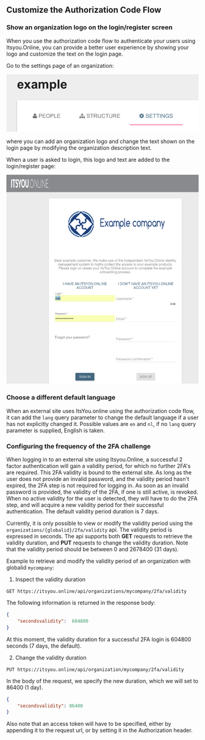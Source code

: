 ## Customize the Authorization Code Flow

### Show an organization logo on the login/register screen

When you use the authorization code flow to authenticate your users using Itsyou.Online, you can provide a better user experience by showing your logo and customize the text on the login page.

Go to the settings page of an organization:

![Organization Settings](OrganizationSettingsTab.png)

where you can add an organization logo and change the text shown on the login page by modifying the organization description text.

When a user is asked to login, this logo and text are added to the login/register page:

![Branded login page](BrandedLoginPage.png)


### Choose a different default language

When an external site uses ItsYou.online using the authorization code flow, it can add the `lang` query parameter to change the default language if a user has not explicitly changed it. Possible values are `en` and `nl`, if no `lang` query parameter is supplied, English is taken.

### Configuring the frequency of the 2FA challenge


When logging in to an external site using Itsyou.Online, a successful 2 factor authentication will gain a validity period, for which no further 2FA's are required. This 2FA validity is bound to the external site. As long as the user does not provide an invalid password, and the validity period hasn't expired, the 2FA step is not required for logging in. As soon as an invalid password is provided, the validity of the 2FA, if one is still active, is revoked. When no active validity for the user is detected, they will have to do the 2FA step, and will acquire a new validity period for their successful authentication. The default validity period duration is 7 days.

Currently, it is only possible to view or modify the validity period using the `organizations/{globalid}/2fa/validity` api. The validity period is expressed in seconds. The api supports both **GET** requests to retrieve the validity duration, and **PUT** requests to change the validity duration. Note that the validity period should be between 0 and 2678400 (31 days).

Example to retrieve and modify the validity period of an organization with globalid `mycompany`:

1. Inspect the validity duration
```
GET https://itsyou.online/api/organizations/mycompany/2fa/validity
```
The following information is returned in the response body:
```json
{
    "secondsvalidity":  604800
}
```
At this moment, the validity duration for a successful 2FA login is 604800 seconds (7 days, the default).

2. Change the validity duration
```
PUT https://itsyou.online/api/organization/mycompany/2fa/validity
```
In the body of the request, we specify the new duration, which we will set to 86400 (1 day).
```json
{
    "secondsvalidity": 86400
}
```
Also note that an access token will have to be specified, either by appending it to the request url, or by setting it in the Authorization header.
